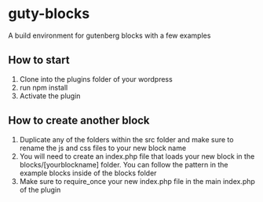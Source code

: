 # guty-blocks
A build environment for gutenberg blocks with a few examples

## How to start

1) Clone into the plugins folder of your wordpress
2) run npm install
3) Activate the plugin


## How to create another block

1) Duplicate any of the folders within the src folder and make sure to rename the js and css files to your new block name
2) You will need to create an index.php file that loads your new block in the blocks/[yourblockname] folder. You can follow the pattern in the example blocks inside of the blocks folder
3) Make sure to require_once your new index.php file in the main index.php of the plugin
